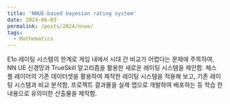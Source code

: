 ```yaml
---
title: 'NNUE-based bayesian rating system'
date: 2024-06-03
permalink: /posts/2024/nnue/
tags:
  - Mathematics
---
```


 E1o 레이팅 시스템의 한계로 게임 내에서 시대 간 비교가 어렵다는 문제에 주목하여, NN
UE 신경망과 TrueSkill 알고리즘을 활용한 새로운 레이팅 시스템을 제안함. 체스 플
레이어의 기존 데이터셋을 활용하여 제작한 레이팅 시스템을 적용해 보고, 기존 레이
팅 시스템과 비교 분석함, 프로젝트 결과물을 실제 앱으로 개발하여 배포하는 등 학습
한 내용으로 유의미한 산출물을 제작함.